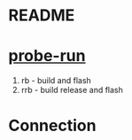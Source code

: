# README

# [probe-run](https://github.com/knurling-rs/probe-run)
1. rb - build and flash
2. rrb - build release and flash

# Connection

